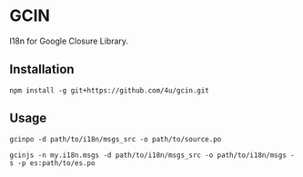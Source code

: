 GCIN
====

I18n for Google Closure Library.


Installation
------------

`npm install -g git+https://github.com/4u/gcin.git`


Usage
-----

`gcinpo -d path/to/i18n/msgs_src -o path/to/source.po`

`gcinjs -n my.i18n.msgs -d path/to/i18n/msgs_src -o path/to/i18n/msgs -s -p es:path/to/es.po`

